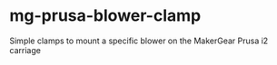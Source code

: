 mg-prusa-blower-clamp
=====================

Simple clamps to mount a specific blower on the MakerGear Prusa i2 carriage
